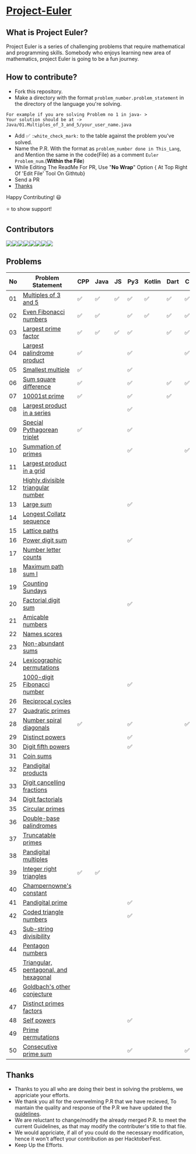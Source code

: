 # [Project-Euler](https://projecteuler.net/archives)

## What is Project Euler?

Project Euler is a series of challenging problems that require mathematical and programming skills. Somebody who enjoys learning new area of mathematics, project Euler is going to be a fun journey.

## How to contribute?
- Fork this repository.
- Make a directory with the format `problem_number.problem_statement` in the directory of the language you're solving.
```
For example if you are solving Problem no 1 in java- >
Your solution should be at -> Java/01.Multiples_of_3_and_5/your_user_name.java
```
- Add :white_check_mark: `:white_check_mark:` to the table against the problem you've solved.
- Name the P.R. With the format as `problem_number done in This_Lang`, and Mention the same in the code(File) as a comment `Euler Problem_num`.(**Within the File**)
- While Editing The ReadMe For PR, Use "**No Wrap**" Option { At Top Right Of 'Edit File' Tool On Githtub}
- Send a PR
- [Thanks](#Thanks)


Happy Contributing! 😃


⭐ to show support!

## Contributors  
[![](https://sourcerer.io/fame/imabhishekkumar/RisingLight/Project-Euler/images/0)](https://sourcerer.io/fame/imabhishekkumar/RisingLight/Project-Euler/links/0)[![](https://sourcerer.io/fame/imabhishekkumar/RisingLight/Project-Euler/images/1)](https://sourcerer.io/fame/imabhishekkumar/RisingLight/Project-Euler/links/1)[![](https://sourcerer.io/fame/imabhishekkumar/RisingLight/Project-Euler/images/2)](https://sourcerer.io/fame/imabhishekkumar/RisingLight/Project-Euler/links/2)[![](https://sourcerer.io/fame/imabhishekkumar/RisingLight/Project-Euler/images/3)](https://sourcerer.io/fame/imabhishekkumar/RisingLight/Project-Euler/links/3)[![](https://sourcerer.io/fame/imabhishekkumar/RisingLight/Project-Euler/images/4)](https://sourcerer.io/fame/imabhishekkumar/RisingLight/Project-Euler/links/4)[![](https://sourcerer.io/fame/imabhishekkumar/RisingLight/Project-Euler/images/5)](https://sourcerer.io/fame/imabhishekkumar/RisingLight/Project-Euler/links/5)[![](https://sourcerer.io/fame/imabhishekkumar/RisingLight/Project-Euler/images/6)](https://sourcerer.io/fame/imabhishekkumar/RisingLight/Project-Euler/links/6)[![](https://sourcerer.io/fame/imabhishekkumar/RisingLight/Project-Euler/images/7)](https://sourcerer.io/fame/imabhishekkumar/RisingLight/Project-Euler/links/7)

## Problems
| No | Problem Statement                                                            | CPP                | Java               | JS                 | Py3                | Kotlin             | Dart               | C                  | C# | Go Lang            | R                   | Ruby | Swift |
|----|------------------------------------------------------------------------------|--------------------|--------------------|--------------------|--------------------|--------------------|--------------------|--------------------|----|--------------------|---------------------|------|-------|
| 01 | [Multiples of 3 and 5](https://projecteuler.net/problem=1)                   | :white_check_mark: | :white_check_mark: | :white_check_mark: | :white_check_mark: | :white_check_mark: | :white_check_mark: | :white_check_mark: |    | :white_check_mark: | :white_check_mark:  |      |       |
| 02 | [Even Fibonacci numbers](https://projecteuler.net/problem=2)                 | :white_check_mark: | :white_check_mark: |                    | :white_check_mark: | :white_check_mark: | :white_check_mark: | :white_check_mark: |    | :white_check_mark: |                     |      |       |
| 03 | [Largest prime factor](https://projecteuler.net/problem=3)                   | :white_check_mark: | :white_check_mark: | :white_check_mark: | :white_check_mark: |                    | :white_check_mark: | :white_check_mark: |    | :white_check_mark: |                     |      |       |
| 04 | [Largest palindrome product](https://projecteuler.net/problem=4)             | :white_check_mark: |                    |                    | :white_check_mark: |                    |                    | :white_check_mark: |    |                    |                     |      |       |
| 05 | [Smallest multiple](https://projecteuler.net/problem=5)                      | :white_check_mark: |                    |                    | :white_check_mark: |                    |                    |                    |    |                    |                     |      |       |
| 06 | [Sum square difference](https://projecteuler.net/problem=6)                  | :white_check_mark: |                    |                    | :white_check_mark: |                    | :white_check_mark: | :white_check_mark: |    |                    |                     |      |       |
| 07 | [10001st prime](https://projecteuler.net/problem=7)                          | :white_check_mark: |                    |                    | :white_check_mark: |                    | :white_check_mark: |                    |    |                    |                     |      |       |
| 08 | [Largest product in a series](https://projecteuler.net/problem=8)            |                    |                    |                    | :white_check_mark: |                    |                    |                    |    |                    |                     |      |       |
| 09 | [Special Pythagorean triplet](https://projecteuler.net/problem=9)            | :white_check_mark: |                    |                    | :white_check_mark: |                    |                    |                    |    |                    |                     |      |       |
| 10 | [Summation of primes](https://projecteuler.net/problem=10)                   |                    |                    |                    | :white_check_mark: |                    |                    | :white_check_mark: |    |                    |                     |      |       |
| 11 | [Largest product in a grid](https://projecteuler.net/problem=11)             |                    |                    |                    |                    |                    |                    |                    |    |                    |                     |      |       |
| 12 | [Highly divisible triangular number](https://projecteuler.net/problem=12)    |                    |                    |                    |                    |                    |                    |                    |    |                    |                     |      |       |
| 13 | [Large sum](https://projecteuler.net/problem=13)                             |                    |                    |                    | :white_check_mark: |                    |                    |                    |    |                    |                     |      |       |
| 14 | [Longest Collatz sequence](https://projecteuler.net/problem=14)              |                    |                    |                    |                    |                    |                    |                    |    |                    |                     |      |       |
| 15 | [Lattice paths](https://projecteuler.net/problem=15)                         |                    |                    |                    |                    |                    |                    |                    |    |                    |                     |      |       |
| 16 | [Power digit sum](https://projecteuler.net/problem=16)                       |                    |                    |                    | :white_check_mark: |                    |                    |                    |    |                    |                     |      |       |
| 17 | [Number letter counts](https://projecteuler.net/problem=17)                  |                    |                    |                    |                    |                    |                    |                    |    |                    |                     |      |       |
| 18 | [Maximum path sum I](https://projecteuler.net/problem=18)                    |                    |                    |                    |                    |                    |                    |                    |    |                    |                     |      |       |
| 19 | [Counting Sundays](https://projecteuler.net/problem=19)                      |                    |                    |                    |                    |                    |                    |                    |    |                    |                     |      |       |
| 20 | [Factorial digit sum](https://projecteuler.net/problem=20)                   |                    |                    |                    | :white_check_mark: |                    |                    |                    |    |                    |                     |      |       |
| 21 | [Amicable numbers](https://projecteuler.net/problem=21)                      |                    |                    |                    |                    |                    |                    |                    |    |                    |                     |      |       |
| 22 | [Names scores](https://projecteuler.net/problem=22)                          |                    |                    |                    |                    |                    |                    |                    |    |                    |                     |      |       |
| 23 | [Non-abundant sums](https://projecteuler.net/problem=23)                     |                    |                    |                    |                    |                    |                    |                    |    |                    |                     |      |       |
| 24 | [Lexicographic permutations](https://projecteuler.net/problem=24)            |                    |                    |                    |                    |                    |                    |                    |    |                    |                     |      |       |
| 25 | [1000-digit Fibonacci number](https://projecteuler.net/problem=25)           |                    |                    |                    | :white_check_mark: |                    |                    |                    |    |                    |                     |      |       |
| 26 | [Reciprocal cycles](https://projecteuler.net/problem=26)                     |                    |                    |                    |                    |                    |                    |                    |    |                    |                     |      |       |
| 27 | [Quadratic primes](https://projecteuler.net/problem=27)                      |                    |                    |                    |                    |                    |                    |                    |    |                    |                     |      |       |
| 28 | [Number spiral diagonals](https://projecteuler.net/problem=28)               | :white_check_mark: |                    |                    | :white_check_mark: |                    |                    | :white_check_mark: |    |                    |                     |      |       |
| 29 | [Distinct powers](https://projecteuler.net/problem=29)                       |                    |                    |                    | :white_check_mark: |                    |                    |                    |    |                    |                     |      |       |
| 30 | [Digit fifth powers](https://projecteuler.net/problem=30)                    |                    |                    |                    | :white_check_mark: |                    |                    |                    |    |                    |                     |      |       |
| 31 | [Coin sums](https://projecteuler.net/problem=31)                             |                    |                    |                    |                    |                    |                    |                    |    |                    |                     |      |       |
| 32 | [Pandigital products](https://projecteuler.net/problem=32)                   |                    |                    |                    |                    |                    |                    |                    |    |                    |                     |      |       |
| 33 | [Digit cancelling fractions](https://projecteuler.net/problem=33)            |                    |                    |                    |                    |                    |                    |                    |    |                    |                     |      |       |
| 34 | [Digit factorials](https://projecteuler.net/problem=34)                      |                    |                    |                    |                    |                    |                    |                    |    |                    |                     |      |       |
| 35 | [Circular primes](https://projecteuler.net/problem=35)                       |                    |                    |                    |                    |                    |                    |                    |    |                    |                     |      |       |
| 36 | [Double-base palindromes](https://projecteuler.net/problem=36)               |                    |                    |                    |                    |                    |                    |                    |    |                    |                     |      |       |
| 37 | [Truncatable primes](https://projecteuler.net/problem=37)                    |                    |                    |                    |                    |                    |                    |                    |    |                    |                     |      |       |
| 38 | [Pandigital multiples](https://projecteuler.net/problem=38)                  |                    |                    |                    |                    |                    |                    |                    |    |                    |                     |      |       |
| 39 | [Integer right triangles](https://projecteuler.net/problem=39)               | :white_check_mark: | :white_check_mark: |                    |                    |                    |                    |                    |    |                    |                     |      |       |
| 40 | [Champernowne's constant](https://projecteuler.net/problem=40)               |                    |                    |                    |                    |                    |                    |                    |    |                    |                     |      |       |
| 41 | [Pandigital prime](https://projecteuler.net/problem=41)                      |                    |                    |                    | :white_check_mark: |                    |                    |                    |    |                    |                     |      |       |
| 42 | [Coded triangle numbers](https://projecteuler.net/problem=42)                |                    |                    |                    | :white_check_mark: |                    |                    |                    |    |                    |                     |      |       |
| 43 | [Sub-string divisibility](https://projecteuler.net/problem=43)               |                    |                    |                    |                    |                    |                    |                    |    |                    |                     |      |       |
| 44 | [Pentagon numbers](https://projecteuler.net/problem=44)                      |                    |                    |                    |                    |                    |                    |                    |    |                    |                     |      |       |
| 45 | [Triangular, pentagonal, and hexagonal](https://projecteuler.net/problem=45) |                    |                    |                    |                    |                    |                    |                    |    |                    |                     |      |       |
| 46 | [Goldbach's other conjecture](https://projecteuler.net/problem=46)           |                    |                    |                    |                    |                    |                    |                    |    |                    |                     |      |       |
| 47 | [Distinct primes factors](https://projecteuler.net/problem=47)               |                    |                    |                    |                    |                    |                    |                    |    |                    |                     |      |       |
| 48 | [Self powers](https://projecteuler.net/problem=48)                           |                    |                    |                    | :white_check_mark: |                    |                    |                    |    |                    |                     |      |       |
| 49 | [Prime permutations](https://projecteuler.net/problem=49)                    |                    |                    |                    |                    |                    |                    |                    |    |                    |                     |      |       |
| 50 | [Consecutive prime sum](https://projecteuler.net/problem=50)                 |                    |                    |                    | :white_check_mark: |                    |                    | :white_check_mark: |    |                    |                     |      |       |

## Thanks


- Thanks to you all who are doing their best in solving the problems, we appriciate your efforts.
- We thank you all for the overwelming P.R that we have recieved, To mantain the quality and response of the P.R we have updated the
[guidelines](#How-to-contribute).
- We are reluctant to change/modify the already merged P.R. to meet the current Guidelines, as that may modify the contributer's title to that file.
- We would appriciate, if all of you could do the necessary modification, hence it won't affect your contribution as per HacktoberFest.
- Keep Up the Efforts.
